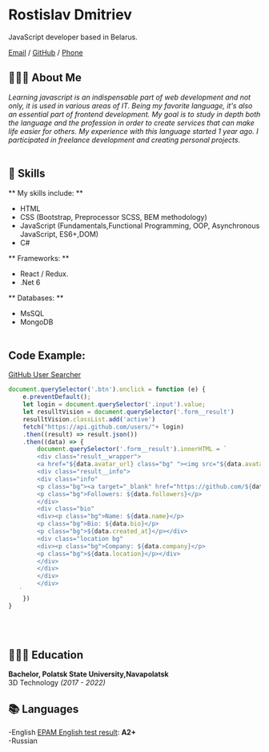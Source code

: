 # Rostislav Dmitriev
JavaScript developer based in Belarus.<br>

[Email](mailto:udesurd@gmail.com) / [GitHub](https://github.com/udesurd/) / [Phone](tel:+375(29)6437427)

## 👨🏻‍💻 About Me

*Learning javascript is an indispensable part of web development and not only, it is used in various areas of IT. 
Being my favorite language, it's also an essential part of frontend development.
My goal is to study in depth both the language and the profession in order to create services that can make life easier for others.
My experience with this language started 1 year ago. I participated in freelance development and creating personal projects.*
<br><br>

## 🦤 Skills

** My skills include: **
- HTML 
- CSS (Bootstrap, Preprocessor SCSS, BEM methodology)
- JavaScript (Fundamentals,Functional Programming, OOP, Asynchronous JavaScript, ES6+,DOM)
- C#

** Frameworks: **
- React / Redux.
- .Net 6

** Databases: **
- MsSQL
- MongoDB
<br><br>

## Code Example:
[GitHub User Searcher](https://udesurd.github.io/github_user_searcher/)
```js
document.querySelector('.btn').onclick = function (e) {
    e.preventDefault();
    let login = document.querySelector('.input').value;
    let resulltVision = document.querySelector('.form__result')
    resulltVision.classList.add('active')
    fetch("https://api.github.com/users/"+ login)
    .then((result) => result.json())
    .then((data) => {
        document.querySelector('.form__result').innerHTML = `
        <div class="result__wrapper">
        <a href="${data.avatar_url} class="bg" "><img src="${data.avatar_url}" class="bg" alt="" class="img"/></a>
        <div class="result__info">
        <div class="info"
        <p class="bg"><a target="_blank" href="https://github.com/${data.login}" class="bg"> ${data.login}</a></p>
        <p class="bg">Followers: ${data.followers}</p>
        </div>
        <div class="bio"
        <div><p class="bg">Name: ${data.name}</p>
        <p class="bg">Bio: ${data.bio}</p>
        <p class="bg">${data.created_at}</p></div>
        <div class="location bg"
        <div><p class="bg">Company: ${data.company}</p>
        <p class="bg">${data.location}</p></div>
        </div>
        </div>
        </div>
        </div>
   `
    })
}
```
<br><br>

## 👨🏻‍🎓 Education

**Bachelor, Polatsk State University,Navapolatsk**<br>
3D Technology _(2017 - 2022)_ <br>

## 📚 Languages

-English [EPAM English test result](https://examinator.epam.com/Main/PersonalAssignments/438259): **A2+** <br>
-Russian

<br>
<br>



